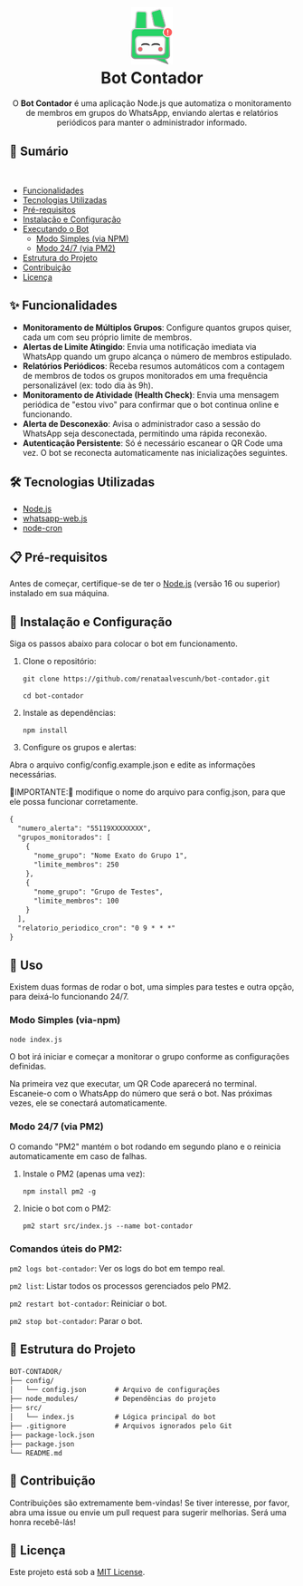 <h1 align="center" id="project_name">
  <br />
  <img src="assets/icon-wppbot.png" alt="Logo" width="74px">
  <br />
Bot Contador
  <br />

</h1>

<p align="center">
O <strong>Bot Contador</strong> é uma aplicação Node.js que automatiza o monitoramento de membros em grupos do WhatsApp, enviando alertas e relatórios periódicos para manter o administrador informado.
</p>

## 📜 Sumário
  
- [Funcionalidades](#-funcionalidades)
- [Tecnologias Utilizadas](#️-tecnologias-utilizadas)
- [Pré-requisitos](#-pré-requisitos)
- [Instalação e Configuração](#-instalação-e-configuração)
- [Executando o Bot](#️-executando-o-bot)
  - [Modo Simples (via NPM)](#modo-simples-via-npm)
  - [Modo 24/7 (via PM2)](#modo-247-via-pm2)
- [Estrutura do Projeto](#-estrutura-do-projeto)
- [Contribuição](#-contribuição)
- [Licença](#-licença)


## ✨ Funcionalidades

-   **Monitoramento de Múltiplos Grupos**: Configure quantos grupos quiser, cada um com seu próprio limite de membros.
-   **Alertas de Limite Atingido**: Envia uma notificação imediata via WhatsApp quando um grupo alcança o número de membros estipulado.
-   **Relatórios Periódicos**: Receba resumos automáticos com a contagem de membros de todos os grupos monitorados em uma frequência personalizável (ex: todo dia às 9h).
-   **Monitoramento de Atividade (Health Check)**: Envia uma mensagem periódica de "estou vivo" para confirmar que o bot continua online e funcionando.
-   **Alerta de Desconexão**: Avisa o administrador caso a sessão do WhatsApp seja desconectada, permitindo uma rápida reconexão.
-   **Autenticação Persistente**: Só é necessário escanear o QR Code uma vez. O bot se reconecta automaticamente nas inicializações seguintes.

## 🛠️ Tecnologias Utilizadas

-   [Node.js](https://nodejs.org/)
-   [whatsapp-web.js](https://github.com/pedroslopez/whatsapp-web.js)
-   [node-cron](https://github.com/node-cron/node-cron)

## 📋 Pré-requisitos

Antes de começar, certifique-se de ter o [Node.js](https://nodejs.org/) (versão 16 ou superior) instalado em sua máquina.


## 📐 Instalação e Configuração

Siga os passos abaixo para colocar o bot em funcionamento.

1. Clone o repositório:

    ```
    git clone https://github.com/renataalvescunh/bot-contador.git
    ```
    
    ```
    cd bot-contador
    ```
2. Instale as dependências:

    ```
    npm install
    ```

3. Configure os grupos e alertas:

Abra o arquivo config/config.example.json e edite as informações necessárias. 

🚨IMPORTANTE:🚨 modifique o nome do arquivo para config.json, para que ele possa funcionar corretamente.

```
{
  "numero_alerta": "55119XXXXXXXX",
  "grupos_monitorados": [
    {
      "nome_grupo": "Nome Exato do Grupo 1",
      "limite_membros": 250
    },
    {
      "nome_grupo": "Grupo de Testes",
      "limite_membros": 100
    }
  ],
  "relatorio_periodico_cron": "0 9 * * *"
}
```

## 📌 Uso

Existem duas formas de rodar o bot, uma simples para testes e outra opção, para deixá-lo funcionando 24/7.

### Modo Simples (via-npm)

    node index.js

O bot irá iniciar e começar a monitorar o grupo conforme as configurações definidas. 

Na primeira vez que executar, um QR Code aparecerá no terminal. Escaneie-o com o WhatsApp do número que será o bot. Nas próximas vezes, ele se conectará automaticamente.

### Modo 24/7 (via PM2)

O comando "PM2" mantém o bot rodando em segundo plano e o reinicia automaticamente em caso de falhas.

1. Instale o PM2 (apenas uma vez):

    ```
    npm install pm2 -g
    ```

2. Inicie o bot com o PM2:

    ```
    pm2 start src/index.js --name bot-contador
    ```

### Comandos úteis do PM2:

```pm2 logs bot-contador```: Ver os logs do bot em tempo real.

```pm2 list```: Listar todos os processos gerenciados pelo PM2.

```pm2 restart bot-contador```: Reiniciar o bot.

```pm2 stop bot-contador```: Parar o bot.

## 📁 Estrutura do Projeto

```
BOT-CONTADOR/
├── config/
│   └── config.json       # Arquivo de configurações
├── node_modules/         # Dependências do projeto
├── src/
│   └── index.js          # Lógica principal do bot
├── .gitignore            # Arquivos ignorados pelo Git
├── package-lock.json
├── package.json
└── README.md
```

## 💌 Contribuição

Contribuições são extremamente bem-vindas! Se tiver interesse, por favor, abra uma issue ou envie um pull request para sugerir melhorias. Será uma honra recebê-lás! 

## 📄 Licença

Este projeto está sob a [MIT License](LICENSE).

